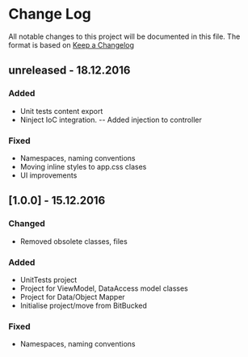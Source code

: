 # Change Log
All notable changes to this project will be documented in this file.
The format is based on [Keep a Changelog](http://keepachangelog.com/)

## unreleased - 18.12.2016

### Added
- Unit tests content export
- Ninject IoC integration.
-- Added injection to controller

### Fixed
- Namespaces, naming conventions
- Moving inline styles to app.css clases
- UI improvements

## [1.0.0] - 15.12.2016

### Changed
- Removed obsolete classes, files

### Added
- UnitTests project
- Project for ViewModel, DataAccess model classes
- Project for Data/Object Mapper  
- Initialise project/move from BitBucked

### Fixed
- Namespaces, naming conventions
